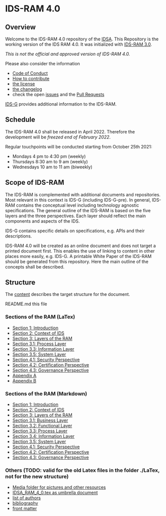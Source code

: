 # IDS-RAM 4.0

## Overview

Welcome to the IDS-RAM 4.0 repository of the [IDSA](../../../idsa). This Repository is the working version of the IDS RAM 4.0. It was initialized with [IDS-RAM 3.0](https://internationaldataspaces.org/download/16630/).

*This is not the official and approved version of IDS-RAM 4.0.*

Please also consider the information
- [Code of Conduct](./CODE_OF_CONDUCT.md)
- [How to contribute](./CONTRIBUTING.md)
- [the license](./LICENSE.md)
- [the changelog](./CHANGELOG.md)
- check the open [issues](https://github.com/International-Data-Spaces-Association/IDS-RAM_4_0/issues) and the [Pull Requests](https://github.com/International-Data-Spaces-Association/IDS-RAM_4_0/pulls)

[IDS-G](https://github.com/International-Data-Spaces-Association/IDS-G) provides additional information to the IDS-RAM.

## Schedule
The IDS-RAM 4.0 shall be released in April 2022. Therefore the development will be *freezed end of February 2022*.

Regular touchpoints will be conducted starting from October 25th 2021:
- Mondays 4 pm to 4:30 pm (weekly)
- Thursdays 8:30 am to 9 am (weekly)
- Wednesdays 10 am to 11 am (biweekly)

## Scope of IDS-RAM

The IDS-RAM is complemented with additional documents and repositories. Most relevant in this context is IDS-G (including IDS-G-pre).
In general, IDS-RAM contains the conceptual level including technology agnostic specifications.
The general outline of the IDS-RAM is based on the five layers and the three perspectives. Each
layer should reflect the main components and aspects of the IDS.

IDS-G contains specific details on specifications, e.g. APIs and their descriptions.

IDS-RAM 4.0 will be created as an online document and does not target a printed document first. This enables the use
of linking to content in other places more easily, e.g. IDS-G. A printable White Paper of the IDS-RAM should be generated
from this repository. Here the main outline of the concepts shall be described.


## Structure

The [content](./content.md) describes the target structure for the document.

README.md this file

### Sections of the RAM (LaTex)
- [Section 1: Introduction](./section1_introduction.tex)
- [Section 2: Context of IDS](./section2_context_of_ids.tex)
- [Section 3: Layers of the RAM ](./section3_layers_of_RAM.tex)
- [Section 3.1: Process Layer](./section3_1_process_layer.tex)
- [Section 3.3: Information Layer](./section3_3_information_layer.tex)
- [Section 3.5: System Layer](./section3_5_system_layer.tex)
- [Section 4.1: Security Perspective](./section4_1_security_perspective.tex)
- [Section 4.2: Certification Perspective](./section4_2_certification_perspective.tex)
- [Section 4.3: Governance Perspective](./section4_3_governance_perspective.tex)
- [Appendix A](./appendix_a_glossary.tex)
- [Appendix B](./appendix_b_profiles.tex)

### Sections of the RAM (Markdown)
- [Section 1: Introduction](./documentation/1_Introduction/)
- [Section 2: Context of IDS](./documentation/2_Context_of_the_International_Data_Spaces/)
- [Section 3: Layers of the RAM ](./documentation/3_Layers_of_the_Reference_Architecture_Model/)
- [Section 3.1: Business Layer](./documentation/3_Layers_of_the_Reference_Architecture_Model/3_1_Business_Layer/)
- [Section 3.2: Functional Layer](./documentation/3_Layers_of_the_Reference_Architecture_Model/3_2_Functional_Layer/)
- [Section 3.3: Process Layer](./documentation/3_Layers_of_the_Reference_Architecture_Model/3_3_Process_Layer/)
- [Section 3.4: Information Layer](./documentation/3_Layers_of_the_Reference_Architecture_Model/3_4_Information_Layer/)
- [Section 3.5: System Layer](./documentation/3_Layers_of_the_Reference_Architecture_Model/3_5_System_Layer/)
- [Section 4.1: Security Perspective](./documentation/4_Perspectives_of_the_Reference_Architecture_Model/4_1_Security_Perspective/)
- [Section 4.2: Certification Perspective](./documentation/4_Perspectives_of_the_Reference_Architecture_Model/4_2_Certification_Perspective/)
- [Section 4.3: Governance Perspective](./documentation/4_Perspectives_of_the_Reference_Architecture_Model/4_Government_Perspective/)

### Others (TODO: valid for the old Latex files in the folder ./LaTex, not for the new structure)
- [Media folder for pictures and other resources](./media)
- [IDSA_RAM_4_0.tex as umbrella document](./LaTex/IDSA_RAM_4_0.tex)
- [list of authors](./LaTex/authors_contributors.tex)
- [bibliography](./LaTex/bibliography.bib)
- [front matter](./LaTex/editor_contributing_projects.tex)

